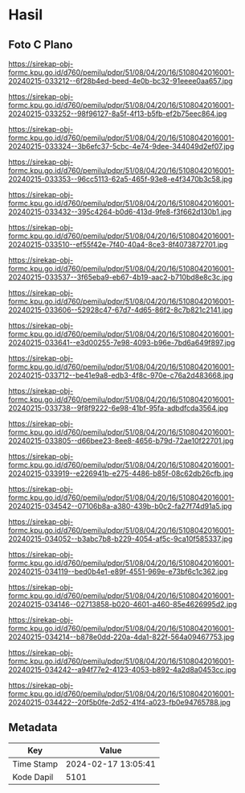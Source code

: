 # Hasil

## Foto C Plano

https://sirekap-obj-formc.kpu.go.id/d760/pemilu/pdpr/51/08/04/20/16/5108042016001-20240215-033212--6f28b4ed-beed-4e0b-bc32-91eeee0aa657.jpg

https://sirekap-obj-formc.kpu.go.id/d760/pemilu/pdpr/51/08/04/20/16/5108042016001-20240215-033252--98f96127-8a5f-4f13-b5fb-ef2b75eec864.jpg

https://sirekap-obj-formc.kpu.go.id/d760/pemilu/pdpr/51/08/04/20/16/5108042016001-20240215-033324--3b6efc37-5cbc-4e74-9dee-344049d2ef07.jpg

https://sirekap-obj-formc.kpu.go.id/d760/pemilu/pdpr/51/08/04/20/16/5108042016001-20240215-033353--96cc5113-62a5-465f-93e8-e4f3470b3c58.jpg

https://sirekap-obj-formc.kpu.go.id/d760/pemilu/pdpr/51/08/04/20/16/5108042016001-20240215-033432--395c4264-b0d6-413d-9fe8-f3f662d130b1.jpg

https://sirekap-obj-formc.kpu.go.id/d760/pemilu/pdpr/51/08/04/20/16/5108042016001-20240215-033510--ef55f42e-7f40-40a4-8ce3-8f4073872701.jpg

https://sirekap-obj-formc.kpu.go.id/d760/pemilu/pdpr/51/08/04/20/16/5108042016001-20240215-033537--3f65eba9-eb67-4b19-aac2-b710bd8e8c3c.jpg

https://sirekap-obj-formc.kpu.go.id/d760/pemilu/pdpr/51/08/04/20/16/5108042016001-20240215-033606--52928c47-67d7-4d65-86f2-8c7b821c2141.jpg

https://sirekap-obj-formc.kpu.go.id/d760/pemilu/pdpr/51/08/04/20/16/5108042016001-20240215-033641--e3d00255-7e98-4093-b96e-7bd6a649f897.jpg

https://sirekap-obj-formc.kpu.go.id/d760/pemilu/pdpr/51/08/04/20/16/5108042016001-20240215-033712--be41e9a8-edb3-4f8c-970e-c76a2d483668.jpg

https://sirekap-obj-formc.kpu.go.id/d760/pemilu/pdpr/51/08/04/20/16/5108042016001-20240215-033738--9f8f9222-6e98-41bf-95fa-adbdfcda3564.jpg

https://sirekap-obj-formc.kpu.go.id/d760/pemilu/pdpr/51/08/04/20/16/5108042016001-20240215-033805--d66bee23-8ee8-4656-b79d-72ae10f22701.jpg

https://sirekap-obj-formc.kpu.go.id/d760/pemilu/pdpr/51/08/04/20/16/5108042016001-20240215-033919--e226941b-e275-4486-b85f-08c62db26cfb.jpg

https://sirekap-obj-formc.kpu.go.id/d760/pemilu/pdpr/51/08/04/20/16/5108042016001-20240215-034542--07106b8a-a380-439b-b0c2-fa27f74d91a5.jpg

https://sirekap-obj-formc.kpu.go.id/d760/pemilu/pdpr/51/08/04/20/16/5108042016001-20240215-034052--b3abc7b8-b229-4054-af5c-9ca10f585337.jpg

https://sirekap-obj-formc.kpu.go.id/d760/pemilu/pdpr/51/08/04/20/16/5108042016001-20240215-034119--bed0b4e1-e89f-4551-969e-e73bf6c1c362.jpg

https://sirekap-obj-formc.kpu.go.id/d760/pemilu/pdpr/51/08/04/20/16/5108042016001-20240215-034146--02713858-b020-4601-a460-85e4626995d2.jpg

https://sirekap-obj-formc.kpu.go.id/d760/pemilu/pdpr/51/08/04/20/16/5108042016001-20240215-034214--b878e0dd-220a-4da1-822f-564a09467753.jpg

https://sirekap-obj-formc.kpu.go.id/d760/pemilu/pdpr/51/08/04/20/16/5108042016001-20240215-034242--a94f77e2-4123-4053-b892-4a2d8a0453cc.jpg

https://sirekap-obj-formc.kpu.go.id/d760/pemilu/pdpr/51/08/04/20/16/5108042016001-20240215-034422--20f5b0fe-2d52-41f4-a023-fb0e94765788.jpg


## Metadata

| Key        | Value               |
| ---------- | ------------------- |
| Time Stamp | 2024-02-17 13:05:41 |
| Kode Dapil | 5101                |



